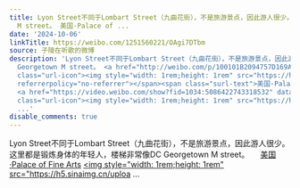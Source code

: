 ```yaml
---
title: Lyon Street不同于Lombart Street（九曲花街），不是旅游景点，因此游人很少。这里都是锻炼身体的年轻人，楼梯非常像DC Georgetown
  M street。 美国·Palace of ...
date: '2024-10-06'
linkTitle: https://weibo.com/1251560221/OAgi7DTbm
source: 子陵在听歌的微博
description: 'Lyon Street不同于Lombart Street（九曲花街），不是旅游景点，因此游人很少。这里都是锻炼身体的年轻人，楼梯非常像DC
  Georgetown M street。 <a href="http://weibo.com/p/100101B2094757D169A6FD499D" data-hide=""><span
  class="url-icon"><img style="width: 1rem;height: 1rem" src="https://h5.sinaimg.cn/upload/2015/09/25/3/timeline_card_small_location_default.png"
  referrerpolicy="no-referrer"></span><span class="surl-text">美国·Palace of Fine Arts</span></a>
  <a href="https://video.weibo.com/show?fid=1034:5086422743318532" data-hide=""><span
  class="url-icon"><img style="width: 1rem;height: 1rem" src="https://h5.sinaimg.cn/uploa
  ...'
disable_comments: true
---
```

Lyon Street不同于Lombart Street（九曲花街），不是旅游景点，因此游人很少。这里都是锻炼身体的年轻人，楼梯非常像DC Georgetown M street。 <a href="http://weibo.com/p/100101B2094757D169A6FD499D" data-hide=""><span class="url-icon"><img style="width: 1rem;height: 1rem" src="https://h5.sinaimg.cn/upload/2015/09/25/3/timeline_card_small_location_default.png" referrerpolicy="no-referrer"></span><span class="surl-text">美国·Palace of Fine Arts</span></a> <a href="https://video.weibo.com/show?fid=1034:5086422743318532" data-hide=""><span class="url-icon"><img style="width: 1rem;height: 1rem" src="https://h5.sinaimg.cn/uploa ...
